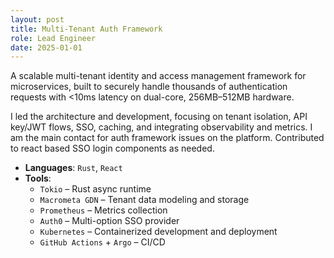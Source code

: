 ```yaml
---
layout: post
title: Multi-Tenant Auth Framework
role: Lead Engineer
date: 2025-01-01
---
```


A scalable multi-tenant identity and access management framework for microservices, built to securely handle thousands of authentication requests with <10ms latency on dual-core, 256MB–512MB hardware.

I led the architecture and development, focusing on tenant isolation, API key/JWT flows, SSO, caching, and integrating observability and metrics. I am the main contact for auth framework issues on the platform. Contributed to react based SSO login components as needed.

- **Languages**: `Rust`, `React`
- **Tools**:
    - `Tokio` – Rust async runtime
    - `Macrometa GDN` – Tenant data modeling and storage
    - `Prometheus` – Metrics collection 
    - `Auth0` – Multi-option SSO provider
    - `Kubernetes` – Containerized development and deployment
    - `GitHub Actions` + `Argo` – CI/CD
